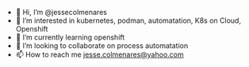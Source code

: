 - 👋 Hi, I’m @jessecolmenares
- 👀 I’m interested in kubernetes, podman, automatation, K8s on Cloud, Openshift
- 🌱 I’m currently learning openshift
- 💞️ I’m looking to collaborate on process automatation
- 📫 How to reach me jesse.colmenares@yahoo.com

<!---
jessecolmenares/jessecolmenares is a ✨ special ✨ repository because its `README.md` (this file) appears on your GitHub profile.
You can click the Preview link to take a look at your changes.
--->
